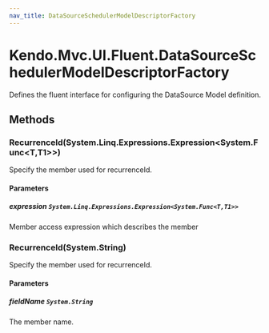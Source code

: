 ```yaml
---
nav_title: DataSourceSchedulerModelDescriptorFactory
---
```


# Kendo.Mvc.UI.Fluent.DataSourceSchedulerModelDescriptorFactory
Defines the fluent interface for configuring the DataSource Model definition.




## Methods


### RecurrenceId(System.Linq.Expressions.Expression\<System.Func\<T,T1\>\>)
Specify the member used for recurrenceId.


#### Parameters

##### expression `System.Linq.Expressions.Expression<System.Func<T,T1>>`
Member access expression which describes the member





### RecurrenceId(System.String)
Specify the member used for recurrenceId.


#### Parameters

##### fieldName `System.String`
The member name.






